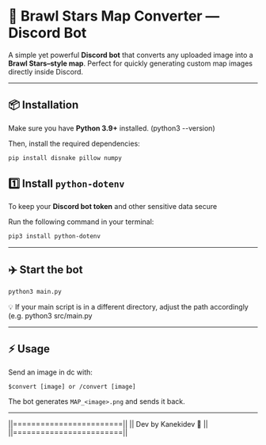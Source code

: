 # 🧩 Brawl Stars Map Converter — Discord Bot

A simple yet powerful **Discord bot** that converts any uploaded image into a **Brawl Stars–style map**.
Perfect for quickly generating custom map images directly inside Discord.

-------------------------------------------------

## 📦 Installation

Make sure you have **Python 3.9+** installed. (python3 --version)

Then, install the required dependencies:

```bash
pip install disnake pillow numpy
```

## 1️⃣ Install `python-dotenv`

To keep your **Discord bot token** and other sensitive data secure

Run the following command in your terminal:

```bash
pip3 install python-dotenv
```

---------------------------------------------------

## ✈️ Start the bot

```bash
python3 main.py
```

💡 If your main script is in a different directory, adjust the path accordingly (e.g. python3 src/main.py

---------------------------------------------------

## ⚡️ Usage

Send an image in dc with:

```
$convert [image] or /convert [image]
```

The bot generates `MAP_<image>.png` and sends it back.

---------------------------------------------------

||========================||
||     Dev by Kanekidev 🐐     ||
||========================||


